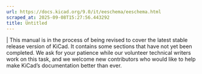 ```yaml
---
url: https://docs.kicad.org/9.0/it/eeschema/eeschema.html
scraped_at: 2025-09-08T15:27:56.443292
title: Untitled
---
```


|  This manual is in the process of being revised to cover the latest stable
release version of KiCad. It contains some sections that have not yet been
completed. We ask for your patience while our volunteer technical writers work
on this task, and we welcome new contributors who would like to help make
KiCad’s documentation better than ever.

